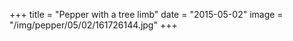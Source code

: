 +++
title = "Pepper with a tree limb"
date = "2015-05-02"
image = "/img/pepper/05/02/161726144.jpg"
+++

